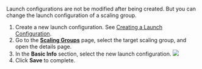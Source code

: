 Launch configurations are not be modified after being created. But you can change the launch configuration of a scaling group. 

1. Create a new launch configuration. See [Creating a Launch Configuration](https://intl.cloud.tencent.com/document/product/377/3579).
2. Go to the **[Scaling Groups](https://console.cloud.tencent.com/autoscaling/group)** page, select the target scaling group, and open the details page.
3. In the **Basic Info** section, select the new launch configuration. 
![](https://main.qcloudimg.com/raw/dcf76968439d728860e23c70d1fc63f6.png)
4. Click **Save** to complete.
